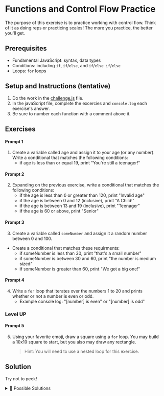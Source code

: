 # Functions and Control Flow Practice

The purpose of this exercise is to practice working with control flow. Think of it
as doing reps or practicing scales! The more you practice, the better you'll
get.

## Prerequisites

- Fundamental JavaScript: syntax, data types
- Conditions: including `if`, `if`/`else`, and `if`/`else if`/`else`
- Loops: `for` loops

## Setup and Instructions (tentative)

1. Do the work in the [challenge.js](challenge.js) file.
2. In the javaScript file, complete the excercies and `console.log` each exercise's answer.
3. Be sure to number each function with a comment above it.

## Exercises

#### Prompt 1

1. Create a variable called age and assign it to your age (or any number). Write a conditional that matches the following conditions:
   - if age is less than or equal 19, print "You're still a teenager!"

#### Prompt 2

2. Expanding on the previous exercise, write a conditional that matches the following conditions:
   - if the age is less than 0 or greater than 120, print "Invalid age"
   - if the age is between 0 and 12 (inclusive), print "A Child!"
   - if the age is between 13 and 19 (inclusive), print "Teenager"
   - if the age is 60 or above, print "Senior"

#### Prompt 3

3. Create a variable called `someNumber` and assign it a random number between 0 and 100.

- Create a conditional that matches these requirments:
  - if someNumber is less than 30, print "that's a small number"
  - if someNumber is between 30 and 60, print "the number is medium sized"
  - if someNumber is greater than 60, print "We got a big one!"

#### Prompt 4

4. Write a `for` loop that iterates over the numbers 1 to 20 and prints whether or not a number is even or odd.
   - Example console log: "[number] is even" or "[number] is odd"

### Level UP

#### Prompt 5

5. Using your favorite emoji, draw a square using a `for` loop. You may build a 10x10 square to start, but you also may draw any rectangle.
   > Hint: You will need to use a nested loop for this exercise.

## Solution

Try not to peek!

<details>
<summary> 🔎 Possible Solutions</summary>

```js

// PROMPT 1

let age = 17;  // You can assign any number to age

if (age <= 19) {
  console.log("You're still a teenager!");
}


// PROMPT 2

let age = 18; // You can assign any number to age
if (age < 0 || age > 120) {
    console.log("Invalid age");
} else if (age >= 0 && age <= 12) {
    console.log("A Child!");
} else if (age >= 13 && age <= 19) {
    console.log("Youths");
} else if (age >= 20 && age <= 59) {
    console.log("Adult");
} else if (age >= 60) {
    console.log("Time to retire!");
}

// PROMPT 3

const someNumber = 50;
// or you can use const someNumber = Math.floor(Math.random() * 101);

if (someNumber < 30) {
  console.log("That's a small number.");
} else if (someNumber >= 30 && someNumber <= 60) {
  console.log("The number is medium sized.");
} else {
  console.log("We got a big one!");
}


// PROMPT 4

for (let num = 1; num <= 50; num++) {
    if (num % 2 === 0) {
        console.log(`${num} is even`);
    } else {
        console.log(`${num} is odd`);
  }
}


// PROMPT 5 - LEVEL UP.

for (let i = 0; i < 10; i++) {
  let row = '';
  for (let j = 0; j < 10; j++) {
    row += '🚀';
  }
  console.log(row);
}

//output:
🚀🚀🚀🚀🚀🚀🚀🚀🚀🚀
🚀🚀🚀🚀🚀🚀🚀🚀🚀🚀
🚀🚀🚀🚀🚀🚀🚀🚀🚀🚀
🚀🚀🚀🚀🚀🚀🚀🚀🚀🚀
🚀🚀🚀🚀🚀🚀🚀🚀🚀🚀
🚀🚀🚀🚀🚀🚀🚀🚀🚀🚀
🚀🚀🚀🚀🚀🚀🚀🚀🚀🚀
🚀🚀🚀🚀🚀🚀🚀🚀🚀🚀
🚀🚀🚀🚀🚀🚀🚀🚀🚀🚀
🚀🚀🚀🚀🚀🚀🚀🚀🚀🚀
```

</details>

